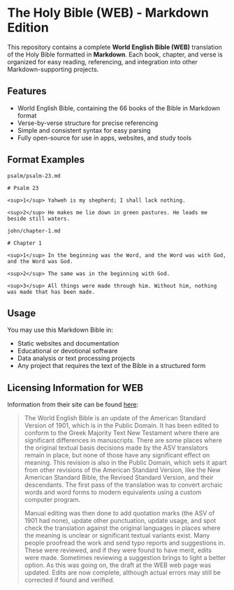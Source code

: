 # The Holy Bible (WEB) - Markdown Edition

This repository contains a complete **World English Bible (WEB)** translation of the Holy Bible formatted in **Markdown**. Each book, chapter, and verse is organized for easy reading, referencing, and integration into other Markdown-supporting projects.

## Features

- World English Bible, containing the 66 books of the Bible in Markdown format  
- Verse-by-verse structure for precise referencing  
- Simple and consistent syntax for easy parsing  
- Fully open-source for use in apps, websites, and study tools  

## Format Examples

`psalm/psalm-23.md`
```
# Psalm 23

<sup>1</sup> Yahweh is my shepherd; I shall lack nothing.

<sup>2</sup> He makes me lie down in green pastures. He leads me beside still waters.
```

`john/chapter-1.md`
```
# Chapter 1

<sup>1</sup> In the beginning was the Word, and the Word was with God, and the Word was God.

<sup>2</sup> The same was in the beginning with God.

<sup>3</sup> All things were made through him. Without him, nothing was made that has been made. 
```

## Usage

You may use this Markdown Bible in:

- Static websites and documentation  
- Educational or devotional software  
- Data analysis or text processing projects  
- Any project that requires the text of the Bible in a structured form

## Licensing Information for WEB

Information from their site can be found [here](https://ebible.org/eng-web/webfaq.htm#WhatRevision):

> The World English Bible is an update of the American Standard Version of 1901, which is in the Public Domain. It has been edited to conform to the Greek Majority Text New Testament where there are significant differences in manuscripts. There are some places where the original textual basis decisions made by the ASV translators remain in place, but none of those have any significant effect on meaning. This revision is also in the Public Domain, which sets it apart from other revisions of the American Standard Version, like the New American Standard Bible, the Revised Standard Version, and their descendants. The first pass of the translation was to convert archaic words and word forms to modern equivalents using a custom computer program.
>   
> Manual editing was then done to add quotation marks (the ASV of 1901 had none), update other punctuation, update usage, and spot check the translation against the original languages in places where the meaning is unclear or significant textual variants exist. Many people proofread the work and send typo reports and suggestions in. These were reviewed, and if they were found to have merit, edits were made. Sometimes reviewing a suggestion brings to light a better option. As this was going on, the draft at the WEB web page was updated. Edits are now complete, although actual errors may still be corrected if found and verified.

